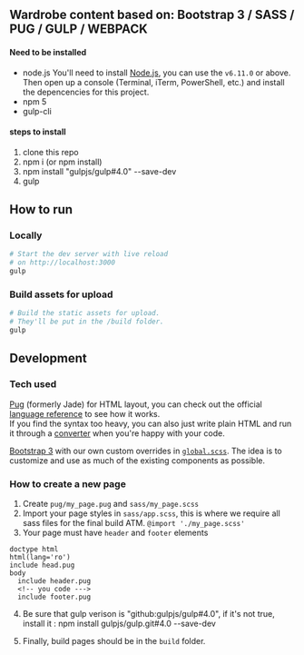 ## Wardrobe content based on: Bootstrap 3 / SASS / PUG / GULP / WEBPACK

#### Need to be installed
* node.js You'll need to install [Node.js](https://nodejs.org/en/), you can use the `v6.11.0` or above. Then open up a console (Terminal, iTerm, PowerShell, etc.) and install the depencencies for this project.
* npm 5
* gulp-cli 

#### steps to install
1. clone this repo
2. npm i (or npm install)
3. npm install "gulpjs/gulp#4.0" --save-dev
4. gulp 


## How to run

### Locally

```sh
# Start the dev server with live reload
# on http://localhost:3000
gulp
```

### Build assets for upload

```sh
# Build the static assets for upload.
# They'll be put in the /build folder.
gulp
```

## Development

### Tech used

[Pug](http://pugjs.org) (formerly Jade) for HTML layout, you can check out the official [language reference](https://pugjs.org/api/getting-started.html) to see how it works. <br/>
If you find the syntax too heavy, you can also just write plain HTML and run it through a [converter](http://html2jade.org/) when you're happy with your code.

[Bootstrap 3](https://getbootstrap.com/docs/3.3/) with our own custom overrides in [`global.scss`](sass/global.scss). The idea is to 
customize and use as much of the existing components as possible.

### How to create a new page

1. Create `pug/my_page.pug` and `sass/my_page.scss`
2. Import your page styles in `sass/app.scss`, this is where we require all sass files for the final build ATM. `@import './my_page.scss'`
3. Your page must have `header` and `footer` elements
```pug
doctype html
html(lang='ro')
include head.pug
body
  include header.pug
  <!-- you code --->
  include footer.pug
```
4. Be sure that gulp verison is "github:gulpjs/gulp#4.0", if it's not true, install it : npm install gulpjs/gulp.git#4.0 --save-dev

5. Finally, build pages should be in the `build` folder. 

